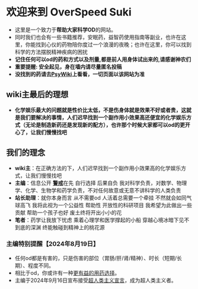 ﻿# 欢迎来到 OverSpeed Suki

- 这里是一个致力于**帮助大家科学OD**的网站。
- 同时我们也会有一些书籍推荐，安眠药，益智药使用指南等副业，也许在这里，你能找到心仪的药物陪你度过一个浪漫的夜晚；也许在这里，你可以找到科学的方法摆脱精神疾病的困扰
- **记住任何可以od的药和方式以及剂量,都是前人用身体试出来的,请感谢神农们**
- **重要提醒: 安全起见，身在墙内请尽量匿名投稿**
- **没找到的药请去[PsyWiki](https://psychonautwiki.org/wiki/Main_Page)上看看，一切页面以该网站为准**

## wiki主最后的理想
- **化学娱乐最大的问题就是性价比太低，不是伤身体就是效果不好或者贵，这就是我们要解决的事情，人们迟早找到一个副作用小效果高还便宜的化学娱乐方式（无论是制造新药还是发现新的配方），也许那个时候大家都可以od的更开心了，让我们慢慢找吧**


## 我们的理念
- **wiki主**：在正确方法的下，人们迟早找到一个副作用小效果高的化学娱乐方式，让我们慢慢找吧
- **主编**：信息公开 [**警戒**](药物/2.warn.md)在先 自行选择 后果自负 我对科学负责，对数学、物理学、化学、生物学和药学负责，不对任何故意或无意不讲科学的人类负责
- **站长助理**：就你本身而言 从不需要od 人活着总需要一个牵挂 不然就会如同气球高飞 我将此视为一个公益性 帮助性 开放性的科研项目 我希望为此做出一些贡献 帮助一个孩子也好 废土终将开出小小的花
- **笔者**：药学让我放下忧虑 乘着心理学和医学撑起的小船 穿越心境冰暗下见不到底的深渊 终能触碰到精神上的桃花源

### 主编特别提醒【2024年8月19日】
- 任何od都是有害的，只是伤害的部位（胃肠/肝/肾/精神）、时长（短期/长期）、程度不同。
- 相比于od，你或许有一种[更有益的用药选择](/drug/nootropic/益智药概述及索引)。
- 主编于2024年9月16日宣布接受[超人类主义宣言](/transhumanism/超人类主义宣言)，成为超人类主义者。


